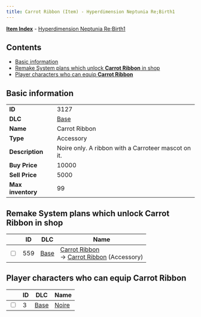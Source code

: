 ```yaml
---
title: Carrot Ribbon (Item) - Hyperdimension Neptunia Re;Birth1
---
```


[**Item Index**](/neptunia/rb1/item/index.html) - [Hyperdimension Neptunia Re;Birth1](/neptunia/rb1)

## Contents

- [Basic information](#basic-information)
- [Remake System plans which unlock **Carrot Ribbon** in shop](#remake-system-plans-which-unlock-carrot-ribbon-in-shop)
- [Player characters who can equip **Carrot Ribbon**](#player-characters-who-can-equip-carrot-ribbon)

## Basic information

|   |   |
| -- | -- |
| **ID** | 3127 |
| **DLC** | [Base](/neptunia/rb1/dlc/1-base.html) |
| **Name** | Carrot Ribbon |
| **Type** | Accessory |
| **Description** | Noire only. A ribbon with a Carroteer mascot on it. |
| **Buy Price** | 10000 |
| **Sell Price** | 5000 |
| **Max inventory** | 99 |


## Remake System plans which unlock **Carrot Ribbon** in shop

|    | ID | DLC | Name |
| -- | -- | --- | ---- |
| <input type="checkbox" id="rb1-remake-1-559" class="trackbox" /> | 559 | [Base](/neptunia/rb1/dlc/1-base.html) | [Carrot Ribbon](/neptunia/rb1/remake/1-559-carrot-ribbon.html)<br /> → [Carrot Ribbon](/neptunia/rb1/item/1-3127-carrot-ribbon.html) (Accessory) |


## Player characters who can equip **Carrot Ribbon**

|    | ID | DLC | Name |
| -- | -- | --- | ---- |
| <input type="checkbox" id="rb1-player-1-3" class="trackbox" /> | 3 | [Base](/neptunia/rb1/dlc/1-base.html) | [Noire](/neptunia/rb1/player/1-3-noire.html) |
